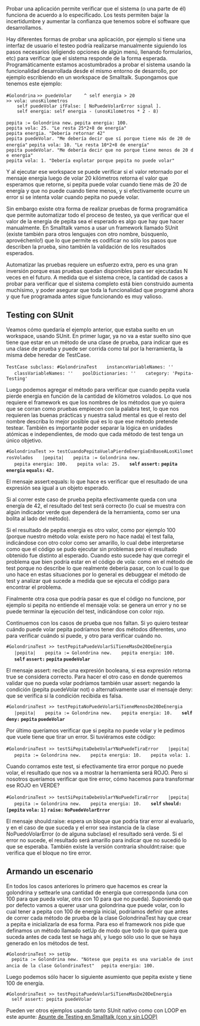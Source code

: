 Probar una aplicación permite verificar que el sistema (o una parte de él) funciona de acuerdo a lo especificado. Los tests permiten bajar la incertidumbre y aumentar la confianza que tenemos sobre el software que desarrollamos.

Hay diferentes formas de probar una aplicación, por ejemplo si tiene una interfaz de usuario el testeo podría realizarse manualmente siguiendo los pasos necesarios (eligiendo opciones de algún menú, llenando formularios, etc) para verificar que el sistema responde de la forma esperada. Programáticamente estamos acostumbrados a probar el sistema usando la funcionalidad desarrollada desde el mismo entorno de desarrollo, por ejemplo escribiendo en un workspace de Smalltalk. Supongamos que tenemos este ejemplo:

`#Golondrina`
`>> puedeVolar`
`    ^ self energia > 20`
`>> vola: unosKilometros`
`    self puedeVolar ifFalse: [ NoPuedeVolarError signal ].`
`    self energia: self energia - (unosKilometros * 2 - 8)`

`pepita := Golondrina new.`
`pepita energia: 100.`
`pepita vola: 25. "Le resta 25*2+8 de energía"`
`pepita energia. "Debería retornar 42"`
`pepita puedeVolar. "Me debería decir que sí porque tiene más de 20 de energía"`
`pepita vola: 10. "Le resta 10*2+8 de energía"`
`pepita puedeVolar. "Me debería decir que no porque tiene menos de 20 de energía"`
`pepita vola: 1. "Debería explotar porque pepita no puede volar"`

Y al ejecutar ese workspace se puede verificar si el valor retornado por el mensaje energia luego de volar 20 kilómetros retorna el valor que esperamos que retorne, si pepita puede volar cuando tiene más de 20 de energía y que no puede cuando tiene menos, y si efectivamente ocurre un error si se intenta volar cuando pepita no puede volar.

Sin embargo existe otra forma de realizar pruebas de forma programática que permite automatizar todo el proceso de testeo, ya que verificar que el valor de la energía de pepita sea el esperado es algo que hay que hacer manualmente. En Smalltalk vamos a usar un framework llamado SUnit (existe también para otros lenguajes con otro nombre, búsquenlo, aprovéchenlo!) que lo que permite es codificar no sólo los pasos que describen la prueba, sino también la validación de los resultados esperados.

Automatizar las pruebas requiere un esfuerzo extra, pero es una gran inversión porque esas pruebas quedan disponibles para ser ejecutadas N veces en el futuro. A medida que el sistema crece, la cantidad de casos a probar para verificar que el sistema completo está bien construido aumenta muchísimo, y poder asegurar que toda la funcionalidad que programé ahora y que fue programada antes sigue funcionando es muy valioso.

Testing con SUnit
-----------------

Veamos cómo quedaría el ejemplo anterior, que estaba suelto en un workspace, usando SUnit. En primer lugar, ya no va a estar suelto sino que tiene que estar en un método de una clase de prueba, para indicar que es una clase de prueba y puede ser corrida como tal por la herramienta, la misma debe heredar de TestCase.

`TestCase subclass: #GolondrinaTest`
`   instanceVariableNames: ''`
`   classVariableNames: ''`
`   poolDictionaries: ''`
`   category: 'Pepita-Testing'`

Luego podemos agregar el método para verificar que cuando pepita vuela pierde energia en función de la cantidad de kilómetros volados. Lo que nos requiere el framework es que los nombres de los métodos que yo quiera que se corran como pruebas empiecen con la palabra test, lo que nos requieren las buenas prácticas y nuestra salud mental es que el resto del nombre describa lo mejor posible qué es lo que ese método pretende testear. También es importante poder separar la lógica en unidades atómicas e independientes, de modo que cada método de test tenga un único objetivo.

`#GolondrinaTest >> testCuandoPepitaVuelaPierdeEnergiaEnBaseALosKilometrosVolados`
`   |pepita|`
`   pepita := Golondrina new.`
`   pepita energia: 100.`
`   pepita vola: 25.`
`   `**`self` `assert:` `pepita` `energia` `equals:` `42.`**

El mensaje assert:equals: lo que hace es verificar que el resultado de una expresión sea igual a un objeto esperado.

Si al correr este caso de prueba pepita efectivamente queda con una energía de 42, el resultado del test será correcto (lo cual se muestra con algún indicador verde que dependerá de la herramienta, como ser una bolita al lado del método).

Si el resultado de pepita energia es otro valor, como por ejemplo 100 (porque nuestro método vola: existe pero no hace nada) el test falla, indicándose con otro color como ser amarillo, lo cual debe interpretarse como que el código se pudo ejecutar sin problemas pero el resultado obtenido fue distinto al esperado. Cuando esto sucede hay que corregir el problema que bien podría estar en el código de vola: como en el método de test porque no describe lo que realmente debería pasar, con lo cual lo que uno hace en estas situaciones por lo general es debuggear el método de test y analizar qué sucede a medida que se ejecuta el código para encontrar el problema.

Finalmente otra cosa que podría pasar es que el código no funcione, por ejemplo si pepita no entiende el mensaje vola: se genera un error y no se puede terminar la ejecución del test, indicándose con color rojo.

Continuemos con los casos de prueba que nos faltan. Si yo quiero testear cuándo puede volar pepita podríamos tener dos métodos diferentes, uno para verificar cuándo sí puede, y otro para verificar cuándo no.

`#GolondrinaTest >> testPepitaPuedeVolarSiTieneMasDe20DeEnergia`
`   |pepita|`
`   pepita := Golondrina new.`
`   pepita energia: 100.`
`   `**`self` `assert:` `pepita` `puedeVolar`**

El mensaje assert: recibe una expresión booleana, si esa expresión retorna true se considera correcto. Para hacer el otro caso en donde queremos validar que no pueda volar podríamos también usar assert: negando la condición (pepita puedeVolar not) o alternativamente usar el mensaje deny: que se verifica si la condición recibida es falsa.

`#GolondrinaTest >> testPepitaNoPuedeVolarSiTieneMenosDe20DeEnergia`
`   |pepita|`
`   pepita := Golondrina new.`
`   pepita energia: 10.`
`   `**`self` `deny:` `pepita` `puedeVolar`**

Por último queríamos verificar que si pepita no puede volar y le pedimos que vuele tiene que tirar un error. Si tuviéramos este código:

`#GolondrinaTest >> testSiPepitaDebeVolarYNoPuedeTiraError`
`   |pepita|`
`   pepita := Golondrina new.`
`   pepita energia: 10.`
`   pepita vola: 1.`

Cuando corramos este test, si efectivamente tira error porque no puede volar, el resultado que nos va a mostrar la herramienta será ROJO. Pero si nosotros queríamos verificar que tire error, cómo hacemos para transformar ese ROJO en VERDE?

`#GolondrinaTest >> testSiPepitaDebeVolarYNoPuedeTiraError`
`   |pepita|`
`   pepita := Golondrina new.`
`   pepita energia: 10.`
`   `**`self` `should:` `[pepita` `vola:` `1]` `raise:` `NoPuedeVolarError`**

El mensaje should:raise: espera un bloque que podría tirar error al evaluarlo, y en el caso de que suceda y el error sea instancia de la clase NoPuedoVolarError (o de alguna subclase) el resultado será verde. Si el error no sucede, el resultado será amarillo para indicar que no sucedió lo que se esperaba. También existe la versión contraria shouldnt:raise: que verifica que el bloque no tire error.

Armando un escenario
--------------------

En todos los casos anteriores lo primero que hacemos es crear la golondrina y settearle una cantidad de energía que corresponda (una con 100 para que pueda volar, otra con 10 para que no pueda). Suponiendo que por defecto vamos a querer usar una golondrina que puede volar, con lo cual tener a pepita con 100 de energía inicial, podríamos definir que antes de correr cada método de prueba de la clase GolondrinaTest hay que crear a pepita e inicializarla de esa forma. Para eso el framework nos pide que definamos un método llamado setUp de modo que todo lo que quiera que suceda antes de cada test se haga ahí, y luego sólo uso lo que se haya generado en los métodos de test.

`#GolondrinaTest >> setUp`
`  pepita := Golondrina new. "Nótese que pepita es una variable de instancia de la clase GolondrinaTest"`
`  pepita energia: 100.`

Luego podemos sólo hacer lo siguiente asumiento que pepita existe y tiene 100 de energía.

`#GolondrinaTest >> testPepitaPuedeVolarSiTieneMasDe20DeEnergia`
`  self assert: pepita puedeVolar`

Pueden ver otros ejemplos usando tanto SUnit nativo como con LOOP en este apunte: [Apunte de Testing en Smalltalk (con y sin LOOP)](https://4924d24e-a-62cb3a1a-s-sites.googlegroups.com/site/paradigmasdeprogramacion/Cursos/sabados-a-la-manana-anual-2012/PruebasUnitariasEnSmalltalk.pdf?attachauth=ANoY7cr7qvrGe95WAgr7-ZrpqizA8HqB-2kPZ7kAk11zguNxsyp95NGD6aY9ol2dz9yT6hHVwGxE0sn4I4Ifo_Vm5K2BNYMo6WiFxa8fIYAkBhmrXUAKtsHBrjrQfcMVnaPzB-EP3dqcoFsbFC6tKTKondZAWfSDMr84oJdxnNSUJ4dNg9Ge2dziPVFRPtmeLT84gC8qvSzQ-PAYyU6yGmxqR8LzynBHC1nSwEtGSrQmFOQxt3-V7AsQF_fhhVp_k8V0Fn_1puBTyqOFg-CgZtcCvLrAD-w5jfYeulkPljDR2mQTUXpwhBRdkI7_NnDBCONjLzl9F5Ra&attredirects=0)
